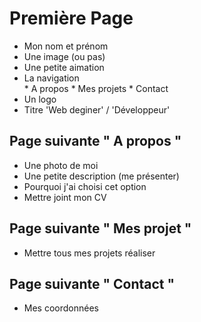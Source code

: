 # Première Page  

* Mon nom et prénom
* Une image (ou pas)
* Une petite aimation
* La navigation  
      * A propos
      * Mes projets
      * Contact
* Un logo 
* Titre 'Web deginer' / 'Développeur'

## Page suivante " A propos "  

* Une photo de moi
* Une petite description (me présenter)
* Pourquoi j'ai choisi cet option
* Mettre joint mon CV

## Page suivante " Mes projet "  

* Mettre tous mes projets réaliser 

## Page suivante " Contact "  

* Mes coordonnées
